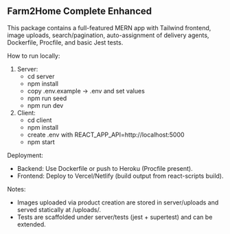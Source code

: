 Farm2Home Complete Enhanced
---------------------------
This package contains a full-featured MERN app with Tailwind frontend, image uploads, search/pagination, auto-assignment of delivery agents, Dockerfile, Procfile, and basic Jest tests.

How to run locally:
1. Server:
   - cd server
   - npm install
   - copy .env.example -> .env and set values
   - npm run seed
   - npm run dev
2. Client:
   - cd client
   - npm install
   - create .env with REACT_APP_API=http://localhost:5000
   - npm start

Deployment:
- Backend: Use Dockerfile or push to Heroku (Procfile present).
- Frontend: Deploy to Vercel/Netlify (build output from react-scripts build).

Notes:
- Images uploaded via product creation are stored in server/uploads and served statically at /uploads/<filename>.
- Tests are scaffolded under server/tests (jest + supertest) and can be extended.
